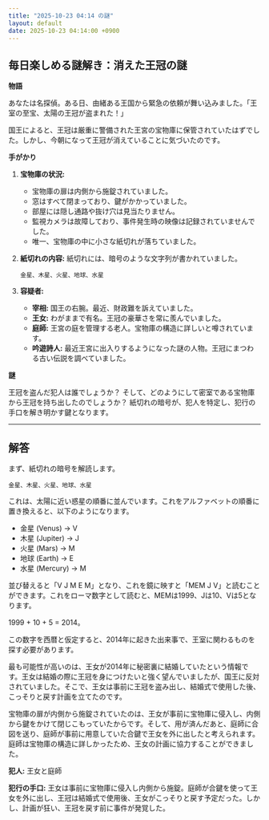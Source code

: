 ```yaml
---
title: "2025-10-23 04:14 の謎"
layout: default
date: 2025-10-23 04:14:00 +0900
---
```

## 毎日楽しめる謎解き：消えた王冠の謎

**物語**

あなたは名探偵。ある日、由緒ある王国から緊急の依頼が舞い込みました。「王室の至宝、太陽の王冠が盗まれた！」

国王によると、王冠は厳重に警備された王宮の宝物庫に保管されていたはずでした。しかし、今朝になって王冠が消えていることに気づいたのです。

**手がかり**

1.  **宝物庫の状況:**
    *   宝物庫の扉は内側から施錠されていました。
    *   窓はすべて閉まっており、鍵がかかっていました。
    *   部屋には隠し通路や抜け穴は見当たりません。
    *   監視カメラは故障しており、事件発生時の映像は記録されていませんでした。
    *   唯一、宝物庫の中に小さな紙切れが落ちていました。

2.  **紙切れの内容:**
    紙切れには、暗号のような文字列が書かれていました。

    `金星、木星、火星、地球、水星`

3.  **容疑者:**
    *   **宰相:** 国王の右腕。最近、財政難を訴えていました。
    *   **王女:** わがままで有名。王冠の豪華さを常に羨んでいました。
    *   **庭師:** 王宮の庭を管理する老人。宝物庫の構造に詳しいと噂されています。
    *   **吟遊詩人:** 最近王宮に出入りするようになった謎の人物。王冠にまつわる古い伝説を調べていました。

**謎**

王冠を盗んだ犯人は誰でしょうか？ そして、どのようにして密室である宝物庫から王冠を持ち出したのでしょうか？ 紙切れの暗号が、犯人を特定し、犯行の手口を解き明かす鍵となります。

---

## 解答

まず、紙切れの暗号を解読します。

`金星、木星、火星、地球、水星`

これは、太陽に近い惑星の順番に並んでいます。これをアルファベットの順番に置き換えると、以下のようになります。

*   金星 (Venus) → V
*   木星 (Jupiter) → J
*   火星 (Mars) → M
*   地球 (Earth) → E
*   水星 (Mercury) → M

並び替えると「V J M E M」となり、これを鏡に映すと「MEM J V」と読むことができます。これをローマ数字として読むと、MEMは1999、Jは10、Vは5となります。

1999 + 10 + 5 = 2014。

この数字を西暦と仮定すると、2014年に起きた出来事で、王室に関わるものを探す必要があります。

最も可能性が高いのは、王女が2014年に秘密裏に結婚していたという情報です。王女は結婚の際に王冠を身につけたいと強く望んでいましたが、国王に反対されていました。そこで、王女は事前に王冠を盗み出し、結婚式で使用した後、こっそりと戻す計画を立てたのです。

宝物庫の扉が内側から施錠されていたのは、王女が事前に宝物庫に侵入し、内側から鍵をかけて閉じこもっていたからです。そして、用が済んだあと、庭師に合図を送り、庭師が事前に用意していた合鍵で王女を外に出したと考えられます。庭師は宝物庫の構造に詳しかったため、王女の計画に協力することができました。

**犯人:** 王女と庭師

**犯行の手口:** 王女は事前に宝物庫に侵入し内側から施錠。庭師が合鍵を使って王女を外に出し、王冠は結婚式で使用後、王女がこっそりと戻す予定だった。しかし、計画が狂い、王冠を戻す前に事件が発覚した。
